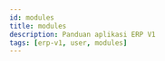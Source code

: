```yaml
---
id: modules
title: modules
description: Panduan aplikasi ERP V1
tags: [erp-v1, user, modules]
---
```

